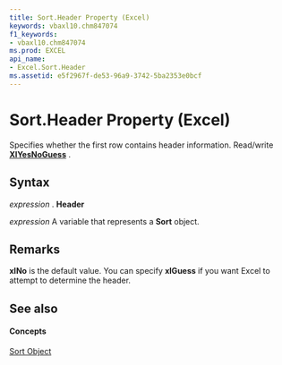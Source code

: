 ```yaml
---
title: Sort.Header Property (Excel)
keywords: vbaxl10.chm847074
f1_keywords:
- vbaxl10.chm847074
ms.prod: EXCEL
api_name:
- Excel.Sort.Header
ms.assetid: e5f2967f-de53-96a9-3742-5ba2353e0bcf
---
```



# Sort.Header Property (Excel)

Specifies whether the first row contains header information. Read/write  **[XlYesNoGuess](xlyesnoguess-enumeration-excel.md)** .


## Syntax

 _expression_ . **Header**

 _expression_ A variable that represents a **Sort** object.


## Remarks

 **xlNo** is the default value. You can specify **xlGuess** if you want Excel to attempt to determine the header.


## See also


#### Concepts


[Sort Object](sort-object-excel.md)

